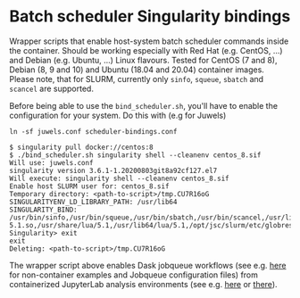 # Batch scheduler Singularity bindings

Wrapper scripts that enable host-system batch scheduler commands inside the container.
Should be working especially with Red Hat (e.g. CentOS, ...) and Debian (e.g. Ubuntu, ...) Linux flavours.
Tested for CentOS (7 and 8), Debian (8, 9 and 10) and Ubuntu (18.04 and 20.04) container images.
Please note, that for SLURM, currently only `sinfo`, `squeue`, `sbatch` and `scancel` are supported.

Before being able to use the `bind_scheduler.sh`,  you'll have to enable the configuration for your system. Do this with (e.g for Juwels)
```shell
ln -sf juwels.conf scheduler-bindings.conf
```

```shell
$ singularity pull docker://centos:8
$ ./bind_scheduler.sh singularity shell --cleanenv centos_8.sif
Will use: juwels.conf
singularity version 3.6.1-1.20200803git8a92cf127.el7
Will execute: singularity shell --cleanenv centos_8.sif
Enable host SLURM user for: centos_8.sif
Temporary directory: <path-to-script>/tmp.CU7R16oG
SINGULARITYENV_LD_LIBRARY_PATH: /usr/lib64
SINGULARITY_BIND: /usr/bin/sinfo,/usr/bin/squeue,/usr/bin/sbatch,/usr/bin/scancel,/usr/lib64/slurm,/etc/slurm,/usr/lib64/libmunge.so.2,/var/run/munge,/usr/lib64/liblua-5.1.so,/usr/share/lua/5.1,/usr/lib64/lua/5.1,/opt/jsc/slurm/etc/globres.json,tmp.CU7R16oG/etc_passwd:/etc/passwd,tmp.CU7R16oG/etc_group:/etc/group
Singularity> exit
exit
Deleting: <path-to-script>/tmp.CU7R16oG
```

The wrapper script above enables Dask jobqueue workflows (see e.g. [here](https://github.com/ExaESM-WP4/dask-jobqueue-configs) for non-container examples and Jobqueue configuration files) from containerized JupyterLab analysis environments (see e.g. [here](https://github.com/martinclaus/py-da-stack) or [there](https://github.com/ExaESM-WP4/Containerized-Jupyter-on-HPC)).
